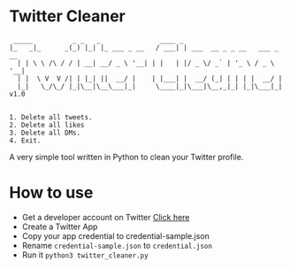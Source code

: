 # Twitter Cleaner

```
 _____          _ _   _               ____ _
|_   _|_      _(_) |_| |_ ___ _ __   / ___| | ___  __ _ _ __   ___ _ __
  | | \ \ /\ / / | __| __/ _ \ '__| | |   | |/ _ \/ _` | '_ \ / _ \ '__|
  | |  \ V  V /| | |_| ||  __/ |    | |___| |  __/ (_| | | | |  __/ |
  |_|   \_/\_/ |_|\__|\__\___|_|     \____|_|\___|\__,_|_| |_|\___|_| v1.0
  

1. Delete all tweets.
2. Delete all likes
3. Delete all DMs.
4. Exit.
```
A very simple tool written in Python to clean your Twitter profile.

# How to use
* Get a developer account on Twitter [Click here](https://developer.twitter.com/en/apply-for-access) 
* Create a Twitter App
* Copy your app credential to credential-sample.json
* Rename `credential-sample.json` to `credential.json`
* Run it `python3 twitter_cleaner.py`
